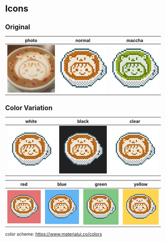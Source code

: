 # Icons
## Original

|photo|normal|maccha|
|:-:|:-:|:-:|
|<img src="./image/icon_square_400.png" width="160px">|<img src="./image/icon.png" width="160px">|<img src="./image/maccha.png" width="160px">|

## Color Variation

|white|black|clear|
|:-:|:-:|:-:|
|<img src="./image/icon_padding_white.png" width="160px">|<img src="./image/icon_padding_black.png" width="160px">|<img src="./image/icon_padding_clear.png" width="160px">|


|red|blue|green|yellow|
|:-:|:-:|:-:|:-:|
|<img src="./image/icon_padding_red.png" width="160px">|<img src="./image/icon_padding_blue.png" width="160px">|<img src="./image/icon_padding_green.png" width="160px">|<img src="./image/icon_padding_yellow.png" width="160px">|

color scheme: https://www.materialui.co/colors
